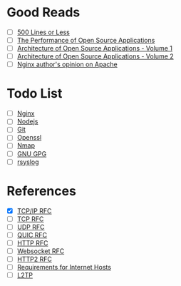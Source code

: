 # Good Reads
- [ ] [500 Lines or Less](https://gist.github.com/TheKhanj/14815822356c6d77622b50e737bbccd7)
- [ ] [The Performance of Open Source Applications](https://gist.github.com/TheKhanj/fb3eb3dc78d6aee2638eceef0067da9a)
- [ ] [Architecture of Open Source Applications - Volume 1](https://gist.github.com/TheKhanj/012cd67169363c9c84c7a0cf24bf6df6)
- [ ] [Architecture of Open Source Applications - Volume 2](https://gist.github.com/TheKhanj/6d3060ac3ad61d8aa78668f6cb749d98)
- [ ] [Nginx author's opinion on Apache](http://www.kegel.com/c10k.html)
# Todo List
- [ ] [Nginx](https://gist.github.com/TheKhanj/b57d9695abe931406f7ed6a85546f18a)
- [ ] [Nodejs](https://gist.github.com/TheKhanj/c5236133282baabc35ff1f1b03eb14f2)
- [ ] [Git](https://gist.github.com/TheKhanj/0020018e57b4935ec073127539977fee)
- [ ] [Openssl](https://www.openssl.org/docs/manpages.html)
- [ ] [Nmap](https://linux.die.net/man/1/nmap)
- [ ] [GNU GPG](https://www.gnupg.org/documentation/manpage.html)
- [ ] [rsyslog](https://www.rsyslog.com/doc/master/index.html)

# References
- [x] [TCP/IP RFC](https://www.rfc-editor.org/rfc/rfc1180.txt)
- [ ] [TCP RFC](https://www.ietf.org/rfc/rfc793.txt)
- [ ] [UDP RFC](https://www.rfc-editor.org/rfc/rfc768.txt)
- [ ] [QUIC RFC](https://www.rfc-editor.org/rfc/rfc9000.txt)
- [ ] [HTTP RFC](https://datatracker.ietf.org/doc/html/rfc2616#section-13.5.1)
- [ ] [Websocket RFC](https://www.rfc-editor.org/rfc/rfc6455.txt)
- [ ] [HTTP2 RFC](https://www.rfc-editor.org/rfc/rfc9113.txt)
- [ ] [Requirements for Internet Hosts](https://www.rfc-editor.org/rfc/rfc1122.txt)
- [ ] [L2TP](https://datatracker.ietf.org/doc/html/rfc1122)
